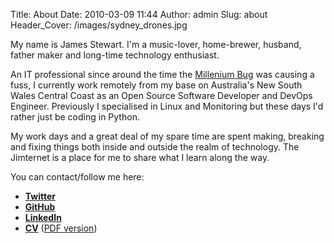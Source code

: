 Title: About
Date: 2010-03-09 11:44
Author: admin
Slug: about
Header_Cover: /images/sydney_drones.jpg

My name is James Stewart. I'm a music-lover, home-brewer, husband, father maker and long-time technology enthusiast.

An IT professional since around the time the [Millenium Bug][Millenium Bug] was causing a fuss, I currently work remotely from my base on Australia's New South Wales Central Coast as an Open Source Software Developer and DevOps Engineer. Previously I specialised in Linux and Monitoring but these days I'd rather just be coding in Python.

My work days and a great deal of my spare time are spent making, breaking and fixing things both inside and outside the realm of technology. The Jimternet is a place for me to share what I learn along the way.

You can contact/follow me here:

- **[Twitter][Twitter]**
- **[GitHub][GitHub]**
- **[LinkedIn][LinkedIn]**
- **[CV][CV]** ([PDF version][CV pdf])

[Millenium Bug]: https://en.wikipedia.org/wiki/Year_2000_problem
[CV]: http://amorphic.github.io/
[CV pdf]: http://amorphic.github.io/james_stewart_cv.pdf
[LinkedIn]: https://au.linkedin.com/pub/james-stewart/11/98b/86a/
[Twitter]: https://twitter.com/amorphic
[GitHub]: https://github.com/amorphic
